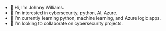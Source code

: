 - 👋 Hi, I’m Johnny Williams.
- 👀 I’m interested in cybersecurity, python, AI, Azure.
- 🌱 I’m currently learning python, machine learning, and Azure logic apps.
- 💞️ I’m looking to collaborate on cybersecurity projects.


<!---
JohnnyWilliams827/JohnnyWilliams827 is a ✨ special ✨ repository because its `README.md` (this file) appears on your GitHub profile.
You can click the Preview link to take a look at your changes.
--->
